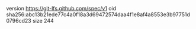version https://git-lfs.github.com/spec/v1
oid sha256:abc13b21ede77c4a0f18a3d69472574daa4f1e8af4a8553e3b97751d0796cd23
size 244
